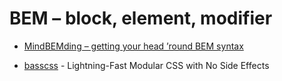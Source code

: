 # BEM – block, element, modifier

- [MindBEMding – getting your head ’round BEM syntax](http://csswizardry.com/2013/01/mindbemding-getting-your-head-round-bem-syntax/)

- [basscss](https://github.com/basscss/basscss) - Lightning-Fast Modular CSS with No Side Effects
